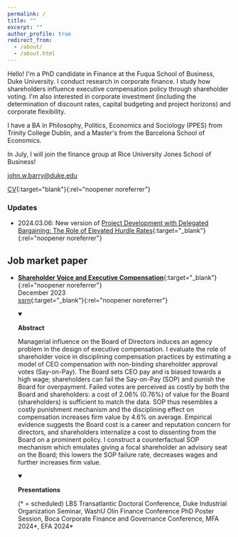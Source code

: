 ```yaml
---
permalink: /
title: ""
excerpt: ""
author_profile: true
redirect_from: 
  - /about/
  - /about.html
---
```


Hello! I'm a PhD candidate in Finance at the Fuqua School of Business, Duke University. I conduct research in corporate finance. I study how shareholders influence executive compensation policy through shareholder voting. I'm also interested in corporate investment (including the determination of discount rates, capital budgeting and project horizons) and corporate flexibility. 

I have a BA in Philosophy, Politics, Economics and Sociology (PPES) from Trinity College Dublin, and a Master's from the Barcelona School of Economics.

In July, I will join the finance group at Rice University Jones School of Business!

[john.w.barry@duke.edu](<mailto: john.w.barry@duke.edu>)

[CV](<{{ site.baseurl }}/files/vitae/CV John Barry.pdf>){:target="blank"}{:rel="noopener noreferrer"}<br/>

### Updates
- 2024.03.06: New version of [Project Development with Delegated Bargaining: The Role of Elevated Hurdle Rates](<{{ site.baseurl }}/files/papers/irr_buffer.pdf>){:target="_blank"}{:rel="noopener noreferrer"} 
<!-- - 2024.03.09: Presenting [Shareholder Voice and Executive Compensation](<{{ site.baseurl }}/files/papers/shareholder_voice_jmp_jwb.pdf>){:target="_blank"}{:rel="noopener noreferrer"} at the MFA -->



## Job market paper
- [**Shareholder Voice and Executive Compensation**](<{{ site.baseurl }}/files/papers/shareholder_voice_jmp_jwb.pdf>){:target="_blank"}{:rel="noopener noreferrer"} <br/>
    December 2023 <br/>
    [ssrn](<https://papers.ssrn.com/sol3/papers.cfm?abstract_id=4584580>){:target="_blank"}{:rel="noopener noreferrer"} <br/>
    <details open><summary>

    <strong>Abstract</strong>

    </summary>

    Managerial influence on the Board of Directors induces an agency problem in the design of executive compensation. I evaluate the role of shareholder voice in disciplining compensation practices by estimating a model of CEO compensation with non-binding shareholder approval votes (Say-on-Pay). The Board sets CEO pay and is biased towards a high wage; shareholders can fail the Say-on-Pay (SOP) and punish the Board for overpayment. Failed votes are perceived as costly by both the Board and shareholders: a cost of 2.06% (0.76%) of value for the Board (shareholders) is sufficient to match the data. SOP thus resembles a costly punishment mechanism and the disciplining effect on compensation increases firm value by 4.6% on average. Empirical evidence suggests the Board cost is a career and reputation concern for directors, and shareholders internalize a cost to dissenting from the Board on a prominent policy. I construct a counterfactual SOP mechanism which emulates giving a focal shareholder an advisory seat on the Board; this lowers the SOP failure rate, decreases wages and further increases firm value. 

    </details>
    <details open><summary>

    <strong>Presentations</strong>

    </summary>
    (* = scheduled) LBS Transatlantic Doctoral Conference, Duke Industrial Organization Seminar, WashU Olin Finance Conference PhD Poster Session, Boca Corporate Finance and Governance Conference, MFA 2024*, EFA 2024*

    </details>


